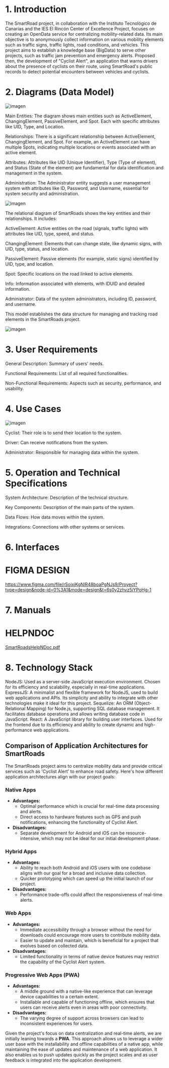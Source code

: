 
# 1. Introduction

The SmartRoad project, in collaboration with the Instituto Tecnológico de Canarias and the IES El Rincón Center of Excellence Project, focuses on creating an OpenData service for centralizing mobility-related data. Its main objective is to anonymously collect information on various mobility elements such as traffic signs, traffic lights, road conditions, and vehicles. This project aims to establish a knowledge base (BigData) to serve other projects, such as traffic jam prevention and emergency alerts. Proposed then, the development of "Cyclist Alert", an application that warns drivers about the presence of cyclists on their route, using SmartRoad's public records to detect potential encounters between vehicles and cyclists.

# 2. Diagrams (Data Model)

![imagen](https://github.com/DiegoOrtegaElRincon/SmartRoadsProject/assets/118464823/d90dbe2c-9c70-49de-a6c8-23445b995546)

Main Entities: The diagram shows main entities such as ActiveElement, ChangingElement, PassiveElement, and Spot. Each with specific attributes like UID, Type, and Location.

Relationships: There is a significant relationship between ActiveElement, ChangingElement, and Spot. For example, an ActiveElement can have multiple Spots, indicating multiple locations or events associated with an active element.

Attributes: Attributes like UID (Unique Identifier), Type (Type of element), and Status (State of the element) are fundamental for data identification and management in the system.

Administration: The Administrator entity suggests a user management system with attributes like ID, Password, and Username, essential for system security and administration.

![imagen](https://github.com/DiegoOrtegaElRincon/SmartRoadsProject/assets/118464823/2b844736-464b-40be-8f84-c8b4a0edf4b3)

The relational diagram of SmartRoads shows the key entities and their relationships. It includes:

ActiveElement: Active entities on the road (signals, traffic lights) with attributes like UID, type, speed, and status.

ChangingElement: Elements that can change state, like dynamic signs, with UID, type, status, and location.

PassiveElement: Passive elements (for example, static signs) identified by UID, type, and location.

Spot: Specific locations on the road linked to active elements.

Info: Information associated with elements, with IDUID and detailed information.

Administrator: Data of the system administrators, including ID, password, and username.


This model establishes the data structure for managing and tracking road elements in the SmartRoads project.

![imagen](https://github.com/DiegoOrtegaElRincon/SmartRoadsProject/assets/118464823/8c1d0f0c-0856-43bd-805f-c7fcc7fff0d6)


# 3. User Requirements

General Description: Summary of users' needs.

Functional Requirements: List of all required functionalities.

Non-Functional Requirements: Aspects such as security, performance, and usability.


# 4. Use Cases
![imagen](https://github.com/DiegoOrtegaElRincon/SmartRoadsProject/assets/118464823/7067ae34-b435-49df-b7e8-465392b2feef)

Cyclist: Their role is to send their location to the system.

Driver: Can receive notifications from the system.

Administrator: Responsible for managing data within the system.

# 5. Operation and Technical Specifications

System Architecture: Description of the technical structure.

Key Components: Description of the main parts of the system.

Data Flows: How data moves within the system.

Integrations: Connections with other systems or services.

# 6. Interfaces

  # FIGMA DESIGN
  https://www.figma.com/file/rSoixjKgNlR48boaPgNJs9/Proyect?type=design&node-id=0%3A1&mode=design&t=6s0y2zhvz5iYPoHg-1
  
  
# 7. Manuals
  # HELPNDOC
[SmartRoadsHelpNDoc.pdf](https://github.com/DiegoOrtegaElRincon/SmartRoadsProject/files/13706440/SmartRoadsHelpNDoc.pdf)

# 8. Technology Stack
NodeJS: Used as a server-side JavaScript execution environment. Chosen for its efficiency and scalability, especially in real-time applications.
ExpressJS: A minimalist and flexible framework for NodeJS, used to build web applications and APIs. Its simplicity and ability to integrate with other technologies make it ideal for this project.
Sequelize: An ORM (Object-Relational Mapping) for Node.js, supporting SQL database management. It facilitates database operations and allows writing database code in JavaScript.
React: A JavaScript library for building user interfaces. Used for the frontend due to its efficiency and ability to create dynamic and high-performance web applications.

## Comparison of Application Architectures for SmartRoads

The SmartRoads project aims to centralize mobility data and provide critical services such as 'Cyclist Alert' to enhance road safety. Here's how different application architectures align with our project goals:

### Native Apps
- **Advantages:**
  - Optimal performance which is crucial for real-time data processing and alerts.
  - Direct access to hardware features such as GPS and push notifications, enhancing the functionality of Cyclist Alert.
- **Disadvantages:**
  - Separate development for Android and iOS can be resource-intensive, which may not be ideal for our initial development phase.

### Hybrid Apps
- **Advantages:**
  - Ability to reach both Android and iOS users with one codebase aligns with our goal for a broad and inclusive data collection.
  - Quicker prototyping which can speed up the initial launch of our project.
- **Disadvantages:**
  - Performance trade-offs could affect the responsiveness of real-time alerts.

### Web Apps
- **Advantages:**
  - Immediate accessibility through a browser without the need for downloads could encourage more users to contribute mobility data.
  - Easier to update and maintain, which is beneficial for a project that evolves based on collected data.
- **Disadvantages:**
  - Limited functionality in terms of native device features may restrict the capability of the Cyclist Alert system.

### Progressive Web Apps (PWA)
- **Advantages:**
  - A middle ground with a native-like experience that can leverage device capabilities to a certain extent.
  - Installable and capable of functioning offline, which ensures that users can receive alerts even in areas with poor connectivity.
- **Disadvantages:**
  - The varying degree of support across browsers can lead to inconsistent experiences for users.

Given the project's focus on data centralization and real-time alerts, we are initially leaning towards a **PWA**. This approach allows us to leverage a wider user base with the installability and offline capabilities of a native app, while maintaining the ease of updates and maintenance of a web application. It also enables us to push updates quickly as the project scales and as user feedback is integrated into the application development.
